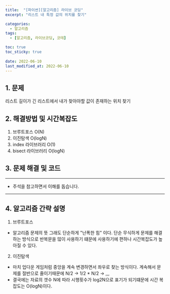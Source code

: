 ```yaml
---
title:  "[파이썬][알고리즘] 라이브 코딩"
excerpt: "리스트 내 특정 값의 위치를 찾기"

categories:
  - 알고리즘
tags:
  - [알고리즘, 라이브코딩, 코테]

toc: true
toc_sticky: true
 
date: 2022-06-10
last_modified_at: 2022-06-10
---
```



## 1. 문제
리스트 길이가 긴 리스트에서 내가 찾아야할 값이 존재하는 위치 찾기

## 2. 해결방법 및 시간복잡도
1. 브루트포스 O(N)
2. 이진탐색 O(logN)
3. index 라이브러리 O(1)
4. bisect 라이브러리 O(logN)


## 3. 문제 해결 및 코드
--- 

<script src="https://gist.github.com/godhin/bff7447ac082349dabff5a55e4ed047e.js"></script>

- 주석을 참고하면서 이해를 돕습니다.
---

## 4. 알고리즘 간략 설명

1. 브루트포스

- 알고리즘 문제의 뜻 그래도 단순하게 "난폭한 힘" 이다. 단순 무식하게 문제를 해결하는 방식으로 반복문을 많이 사용하기 떄문에 사용하기에 편하나 시간복잡도가 높아질 수 있다.

2. 이진탐색

- 마치 업다운 게임처럼 중앙을 계속 변경하면서 좌우로 찾는 방식이다. 계속해서 문제를 절반으로 줄이기때문에 N/2 -> 1/2 * N/2 -> ,,, 
- 결국에는 자료의 갯수 N에 따라 시행횟수가 log2N으로 표기가 되기떄문에 시간 복잡도는 O(logN)이다.